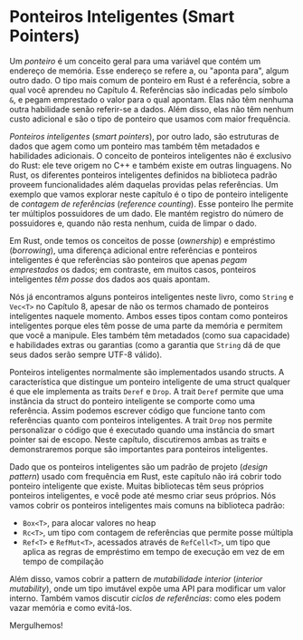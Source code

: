# Ponteiros Inteligentes (Smart Pointers)

Um *ponteiro* é um conceito geral para uma variável que contém um endereço de
memória. Esse endereço se refere a, ou "aponta para", algum outro dado. O tipo
mais comum de ponteiro em Rust é a referência, sobre a qual você aprendeu no
Capítulo 4. Referências são indicadas pelo símbolo `&`, e pegam emprestado o
valor para o qual apontam. Elas não têm nenhuma outra habilidade senão
referir-se a dados. Além disso, elas não têm nenhum custo adicional e são o tipo
de ponteiro que usamos com maior frequência.

*Ponteiros inteligentes* (*smart pointers*), por outro lado, são estruturas de
dados que agem como um ponteiro mas também têm metadados e habilidades
adicionais. O conceito de ponteiros inteligentes não é exclusivo do Rust: ele
teve origem no C++ e também existe em outras linguagens. No Rust, os diferentes
ponteiros inteligentes definidos na biblioteca padrão proveem funcionalidades
além daquelas providas pelas referências. Um exemplo que vamos explorar neste
capítulo é o tipo de ponteiro inteligente de *contagem de referências*
(*reference counting*). Esse ponteiro lhe permite ter múltiplos possuidores de
um dado. Ele mantém registro do número de possuidores e, quando não resta
nenhum, cuida de limpar o dado.

Em Rust, onde temos os conceitos de posse (*ownership*) e empréstimo
(*borrowing*), uma diferença adicional entre referências e ponteiros
inteligentes é que referências são ponteiros que apenas *pegam emprestados* os
dados; em contraste, em muitos casos, ponteiros inteligentes *têm posse* dos
dados aos quais apontam.

Nós já encontramos alguns ponteiros inteligentes neste livro, como `String` e
`Vec<T>` no Capítulo 8, apesar de não os termos chamado de ponteiros
inteligentes naquele momento. Ambos esses tipos contam como ponteiros
inteligentes porque eles têm posse de uma parte da memória e permitem que você a
manipule. Eles também têm metadados (como sua capacidade) e habilidades extras
ou garantias (como a garantia que `String` dá de que seus dados serão sempre
UTF-8 válido).

Ponteiros inteligentes normalmente são implementados usando structs. A
característica que distingue um ponteiro inteligente de uma struct qualquer é
que ele implementa as traits `Deref` e `Drop`. A trait `Deref` permite que uma
instância da struct do ponteiro inteligente se comporte como uma referência.
Assim podemos escrever código que funcione tanto com referências quanto com
ponteiros inteligentes. A trait `Drop` nos permite personalizar o código que é
executado quando uma instância do smart pointer sai de escopo. Neste capítulo,
discutiremos ambas as traits e demonstraremos porque são importantes para
ponteiros inteligentes.

Dado que os ponteiros inteligentes são um padrão de projeto (*design pattern*)
usado com frequência em Rust, este capítulo não irá cobrir todo ponteiro
inteligente que existe. Muitas bibliotecas têm seus próprios ponteiros
inteligentes, e você pode até mesmo criar seus próprios. Nós vamos cobrir os
ponteiros inteligentes mais comuns na biblioteca padrão:

* `Box<T>`, para alocar valores no heap
* `Rc<T>`, um tipo com contagem de referências que permite posse múltipla
* `Ref<T>` e `RefMut<T>`, acessados através de `RefCell<T>`, um tipo que aplica
  as regras de empréstimo em tempo de execução em vez de em tempo de compilação

Além disso, vamos cobrir a pattern de *mutabilidade interior* (*interior
mutability*), onde um tipo imutável expõe uma API para modificar um valor
interno. Também vamos discutir *ciclos de referências*: como eles podem vazar
memória e como evitá-los.

Mergulhemos!
